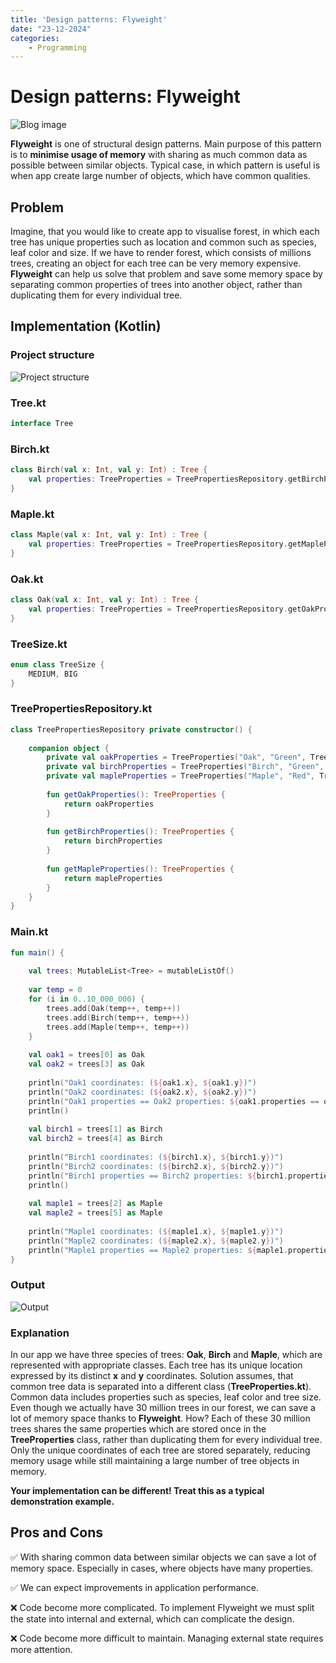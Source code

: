 ```yaml
---
title: 'Design patterns: Flyweight'
date: "23-12-2024"
categories:
    - Programming
---
```


# Design patterns: Flyweight

![Blog image](/programming/programming-dp-flyweight.png)

**Flyweight** is one of structural design patterns. Main purpose of this pattern is to **minimise usage of memory** with sharing as much common data as possible between similar objects. Typical case, in which pattern is useful is when app create large number of objects, which have common qualities.

## Problem

Imagine, that you would like to create app to visualise forest, in which each tree has unique properties such as location and common such as species, leaf color and size. If we have to render forest, which consists of millions trees, creating an object for each tree can be very memory expensive. **Flyweight** can help us solve that problem and save some memory space by separating common properties of trees into another object, rather than duplicating them for every individual tree.

## Implementation (Kotlin)

### Project structure

![Project structure](/programming/utils/flyweight-1.png)

### Tree.kt

```kotlin
interface Tree
```

### Birch.kt

```kotlin
class Birch(val x: Int, val y: Int) : Tree {
    val properties: TreeProperties = TreePropertiesRepository.getBirchProperties()
}
```

### Maple.kt

```kotlin
class Maple(val x: Int, val y: Int) : Tree {
    val properties: TreeProperties = TreePropertiesRepository.getMapleProperties()
}
```

### Oak.kt

```kotlin
class Oak(val x: Int, val y: Int) : Tree {
    val properties: TreeProperties = TreePropertiesRepository.getOakProperties()
}
```

### TreeSize.kt

```kotlin
enum class TreeSize {
    MEDIUM, BIG
}
```

### TreePropertiesRepository.kt

```kotlin
class TreePropertiesRepository private constructor() {
 
    companion object {
        private val oakProperties = TreeProperties("Oak", "Green", TreeSize.BIG)
        private val birchProperties = TreeProperties("Birch", "Green", TreeSize.MEDIUM)
        private val mapleProperties = TreeProperties("Maple", "Red", TreeSize.MEDIUM)
 
        fun getOakProperties(): TreeProperties {
            return oakProperties
        }
 
        fun getBirchProperties(): TreeProperties {
            return birchProperties
        }
 
        fun getMapleProperties(): TreeProperties {
            return mapleProperties
        }
    }
}
```

### Main.kt

```kotlin
fun main() {
 
    val trees: MutableList<Tree> = mutableListOf()
 
    var temp = 0
    for (i in 0..10_000_000) {
        trees.add(Oak(temp++, temp++))
        trees.add(Birch(temp++, temp++))
        trees.add(Maple(temp++, temp++))
    }
 
    val oak1 = trees[0] as Oak
    val oak2 = trees[3] as Oak
 
    println("Oak1 coordinates: (${oak1.x}, ${oak1.y})")
    println("Oak2 coordinates: (${oak2.x}, ${oak2.y})")
    println("Oak1 properties == Oak2 properties: ${oak1.properties == oak2.properties}")
    println()
 
    val birch1 = trees[1] as Birch
    val birch2 = trees[4] as Birch
 
    println("Birch1 coordinates: (${birch1.x}, ${birch1.y})")
    println("Birch2 coordinates: (${birch2.x}, ${birch2.y})")
    println("Birch1 properties == Birch2 properties: ${birch1.properties == birch2.properties}")
    println()
 
    val maple1 = trees[2] as Maple
    val maple2 = trees[5] as Maple
 
    println("Maple1 coordinates: (${maple1.x}, ${maple1.y})")
    println("Maple2 coordinates: (${maple2.x}, ${maple2.y})")
    println("Maple1 properties == Maple2 properties: ${maple1.properties == maple2.properties}")
}
```

### Output

![Output](/programming/utils/flyweight-2.png)

### Explanation
In our app we have three species of trees: **Oak**, **Birch** and **Maple**, which are represented with appropriate classes. Each tree has its unique location expressed by its distinct **x** and **y** coordinates. Solution assumes, that common tree data is separated into a different class (**TreeProperties.kt**). Common data includes properties such as species, leaf color and tree size. Even though we actually have 30 million trees in our forest, we can save a lot of memory space thanks to **Flyweight**. How? Each of these 30 million trees shares the same properties which are stored once in the **TreeProperties** class, rather than duplicating them for every individual tree. Only the unique coordinates of each tree are stored separately, reducing memory usage while still maintaining a large number of tree objects in memory.

**Your implementation can be different! Treat this as a typical demonstration example.**

## Pros and Cons

✅ With sharing common data between similar objects we can save a lot of memory space. Especially in cases, where objects have many properties.

✅ We can expect improvements in application performance.

❌ Code become more complicated. To implement Flyweight we must split the state into internal and external, which can complicate the design.

❌ Code become more difficult to maintain. Managing external state requires more attention.
